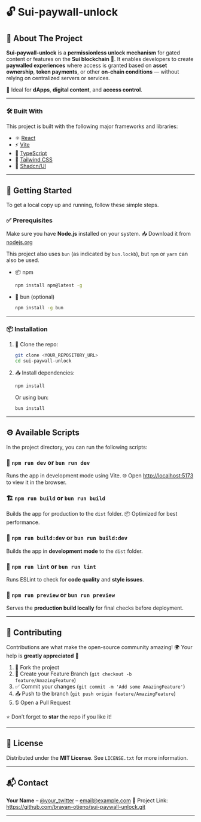 # 🔓 Sui-paywall-unlock

## 📖 About The Project

**Sui-paywall-unlock** is a **permissionless unlock mechanism** for gated content or features on the **Sui blockchain** 🔗.
It enables developers to create **paywalled experiences** where access is granted based on **asset ownership**, **token payments**, or other **on-chain conditions** — without relying on centralized servers or services.

🎯 Ideal for **dApps**, **digital content**, and **access control**.

---

### 🛠️ Built With

This project is built with the following major frameworks and libraries:

* ⚛️ [React](https://reactjs.org/)
* ⚡ [Vite](https://vitejs.dev/)
* 🧠 [TypeScript](https://www.typescriptlang.org/)
* 🎨 [Tailwind CSS](https://tailwindcss.com/)
* 🧩 [Shadcn/UI](https://ui.shadcn.com/)

---

## 🚀 Getting Started

To get a local copy up and running, follow these simple steps.

### ✅ Prerequisites

Make sure you have **Node.js** installed on your system.
📥 Download it from [nodejs.org](https://nodejs.org/)

This project also uses `bun` (as indicated by `bun.lockb`), but `npm` or `yarn` can also be used.

* 📦 npm

  ```sh
  npm install npm@latest -g
  ```
* 🍞 bun (optional)

  ```sh
  npm install -g bun
  ```

---

### 📦 Installation

1. 📂 Clone the repo:

   ```sh
   git clone <YOUR_REPOSITORY_URL>
   cd sui-paywall-unlock
   ```
2. 📥 Install dependencies:

   ```sh
   npm install
   ```

   Or using bun:

   ```sh
   bun install
   ```

---

## ⚙️ Available Scripts

In the project directory, you can run the following scripts:

### 🧪 `npm run dev` or `bun run dev`

Runs the app in development mode using Vite.
🌐 Open [http://localhost:5173](http://localhost:5173) to view it in the browser.

### 🏗️ `npm run build` or `bun run build`

Builds the app for production to the `dist` folder.
📦 Optimized for best performance.

### 🧱 `npm run build:dev` or `bun run build:dev`

Builds the app in **development mode** to the `dist` folder.

### 🧹 `npm run lint` or `bun run lint`

Runs ESLint to check for **code quality** and **style issues**.

### 👀 `npm run preview` or `bun run preview`

Serves the **production build locally** for final checks before deployment.

---

## 🤝 Contributing

Contributions are what make the open-source community amazing! 🌍
Your help is **greatly appreciated** 💖

1. 🍴 Fork the project
2. 🌱 Create your Feature Branch (`git checkout -b feature/AmazingFeature`)
3. ✅ Commit your changes (`git commit -m 'Add some AmazingFeature'`)
4. 📤 Push to the branch (`git push origin feature/AmazingFeature`)
5. 🔃 Open a Pull Request

⭐ Don’t forget to **star** the repo if you like it!

---

## 📄 License

Distributed under the **MIT License**.
See `LICENSE.txt` for more information.

---

## 📬 Contact

**Your Name** – [@your\_twitter](https://twitter.com/your_twitter) – [email@example.com](mailto:email@example.com)
🔗 Project Link: https://github.com/brayan-otieno/sui-paywall-unlock.git

---

